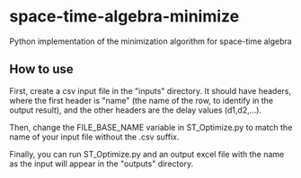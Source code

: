 # space-time-algebra-minimize
Python implementation of the minimization algorithm for space-time algebra


## How to use
First, create a csv input file in the "inputs" directory. It should have headers, where the first header is "name" (the name of the row, to identify in the output result), and the other headers are the delay values (d1,d2,...).

Then, change the FILE_BASE_NAME variable in ST_Optimize.py to match the name of your input file without the .csv suffix.

Finally, you can run ST_Optimize.py and an output excel file with the name as the input will appear in the "outputs" directory.

